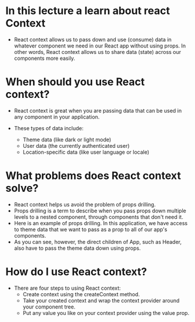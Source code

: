 # In this lecture a learn about react Context
 - React context allows us to pass down and use (consume) data in whatever component   we need in our React app without using props.
    In other words, React context allows us to share data (state) across our components more easily.

# When should you use React context?
 - React context is great when you are passing data that can be used in any component in your application.

  - These types of data include:
    - Theme data (like dark or light mode)
    - User data (the currently authenticated user)
    - Location-specific data (like user language or locale)

# What problems does React context solve?
  - React context helps us avoid the problem of props drilling.
  - Props drilling is a term to describe when you pass props down multiple levels to a nested component, through components that don't need it.
  - Here is an example of props drilling. In this application, we have access to theme data that we want to pass as a prop to all of our app's components.
  - As you can see, however, the direct children of App, such as Header, also have to pass the theme data down using props.

# How do I use React context?
 - There are four steps to using React context:
   - Create context using the createContext method.
   - Take your created context and wrap the context provider around your component tree.
   - Put any value you like on your context provider using the value prop.


